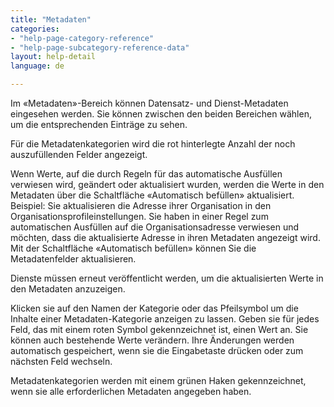 ```yaml
---
title: "Metadaten"
categories:
- "help-page-category-reference"
- "help-page-subcategory-reference-data"
layout: help-detail
language: de

---
```


Im &laquo;Metadaten&raquo;-Bereich können Datensatz- und Dienst-Metadaten eingesehen werden. Sie können zwischen den beiden Bereichen wählen, um die entsprechenden Einträge zu sehen.

Für die Metadatenkategorien wird die rot hinterlegte Anzahl der noch auszufüllenden Felder angezeigt.

Wenn Werte, auf die durch Regeln für das automatische Ausfüllen verwiesen wird, geändert oder aktualisiert wurden, werden die Werte in den Metadaten über die Schaltfläche «Automatisch befüllen» aktualisiert. Beispiel: Sie aktualisieren die Adresse ihrer Organisation in den Organisationsprofileinstellungen. Sie haben in einer Regel zum automatischen Ausfüllen auf die Organisationsadresse verwiesen und möchten, dass die aktualisierte Adresse in ihren Metadaten angezeigt wird. Mit der Schaltfläche «Automatisch befüllen» können Sie die Metadatenfelder aktualisieren.

Dienste müssen erneut veröffentlicht werden, um die aktualisierten Werte in den Metadaten anzuzeigen.

Klicken sie auf den Namen der Kategorie oder das Pfeilsymbol um die Inhalte einer Metadaten-Kategorie anzeigen zu lassen. Geben sie für jedes Feld, das mit einem roten Symbol gekennzeichnet ist, einen Wert an. Sie können auch bestehende Werte verändern. Ihre Änderungen werden automatisch gespeichert, wenn sie die Eingabetaste drücken oder zum nächsten Feld wechseln.

Metadatenkategorien werden mit einem grünen Haken gekennzeichnet, wenn sie alle erforderlichen Metadaten angegeben haben.
